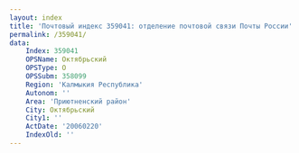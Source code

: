 ```yaml
---
layout: index
title: 'Почтовый индекс 359041: отделение почтовой связи Почты России'
permalink: /359041/
data:
    Index: 359041
    OPSName: Октябрьский
    OPSType: О
    OPSSubm: 358099
    Region: 'Калмыкия Республика'
    Autonom: ''
    Area: 'Приютненский район'
    City: Октябрьский
    City1: ''
    ActDate: '20060220'
    IndexOld: ''
---
```

